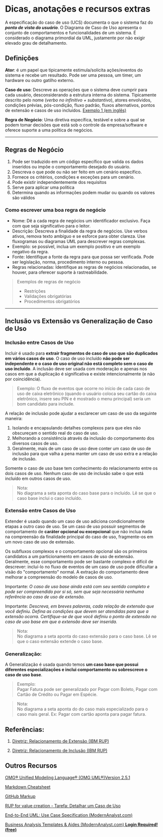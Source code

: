 # Dicas, anotações e recursos extras

A especificação do caso de uso (UCS) documenta o que o sistema faz do ***ponto de vista do usuário***. O Diagrama de Caso de Uso apresenta o conjunto de comportamentos e funcionalidades de um sistema. É considerado o diagrama primordial da UML, justamente por não exigir elevado grau de detalhamento. 

## Definições  

**Ator**: é um papel que tipicamente estimula/solicita ações/eventos do sistema e recebe um resultado. Pode ser uma pessoa, um timer, um hardware ou outro gatilho externo.  

**Caso de uso**: Descreve as operações que o sistema deve cumprir para cada usuário, desconsiderando a estrutura interna do sistema. Tipicamente descrito pelo nome (*verbo no infinitivo + substantivo*), atores envolvidos, condições prévias, pós-condição, fluxo padrão, fluxos alternativos, pontos de extensão e casos de uso incluídos. [Exemplo 1 (em inglês)](exemplo1_ucs_ingles.md)

**Regra de Negócio**: Uma diretiva específica, testável e sobre a qual se podem tomar decisões que está sob o controle da empresa/software e oferece suporte a uma política de negócios.

---
## Regras de Negócio
1. Pode ser traduzido em um código específico que valida os dados inseridos ou impõe o comportamento desejado do usuário.  
1. Descreva o que pode ou não ser feito em um cenário específico.  
1. Fornece os critérios, condições e exceções para um cenário.
1. Pode existir independentemente dos requisitos
1. Serve para aplicar uma política
1. Determina quando as informações podem mudar ou quando os valores são válidos



### Como escrever uma boa regra de negócio

- Nome: Dê a cada regra de negócios um identificador exclusivo. Faça com que seja significativo para o leitor.
- Descrição: Descreva a finalidade da regra de negócios. Use verbos ativos, remova texto ambíguo e se esforce para obter clareza. Use fluxogramas ou diagramas UML para descrever regras complexas.
- Exemplo: se possível, inclua um exemplo positivo e um exemplo negativo da regra.
- Fonte: Identifique a fonte da regra para que possa ser verificada. Pode ser legislação, norma, procedimento interno ou pessoa.
- Regras relacionadas: Identifique as regras de negócios relacionadas, se houver, para oferecer suporte à rastreabilidade. 

>Exemplos de regras de negócio  
>- Restrições
>- Validações obrigatórias
>- Procedimentos obrigatórios

---
## Inclusão vs Extensão vs Generalização de Caso de Uso

### Inclusão entre Casos de Uso   

Incluir é usado para **extrair fragmentos de caso de uso que são duplicados em vários casos de uso**. O caso de uso incluído **não pode ser independente e o caso de uso original não está completo sem o caso de uso incluído**. A inclusão deve ser usada com moderação e apenas nos casos em que a duplicação é significativa e existe intencionalmente (e não por coincidência).

>Exemplo:
O fluxo de eventos que ocorre no início de cada caso de uso de caixa eletrônico (quando o usuário coloca seu cartão do caixa eletrônico, insere seu PIN e é mostrado o menu principal) seria um bom candidato para include. 


A relação de inclusão pode ajudar a esclarecer um caso de uso da seguinte maneira:

1. Isolando e encapsulando detalhes complexos para que eles não obscureçam o sentido real do caso de uso.
1. Melhorando a consistência através da inclusão do comportamento dos diversos casos de uso.
1. Geralmente, mais de um caso de uso deve conter um caso de uso de inclusão para que valha a pena manter um caso de uso extra e a relação de inclusão.

Somente o caso de uso base tem conhecimento do relacionamento entre os dois casos de uso. Nenhum caso de uso de inclusão sabe o que está incluído em outros casos de uso.   

> Nota:   
No diagrama a seta aponta do caso base para o incluído. Lê se que o caso base inclui o caso incluído.


### Extensão entre Casos de Uso   

Extender é usado quando um caso de uso adiciona condicionalmente etapas a outro caso de uso. Se um caso de uso possuir segmentos de comportamento de **caráter opcional ou excepcional** que não inclua nada na compreensão da finalidade principal do caso de uso, fragmente-os em um novo caso de uso de extensão.  

Os subfluxos complexos e o comportamento opcional são os primeiros candidatos a um particionamento em casos de uso de extensão. Geralmente, esse comportamento pode ser bastante complexo e difícil de descrever: incluí-lo no fluxo de eventos de um caso de uso pode dificultar a visão do "comportamento" normal. A extração do comportamento deve melhorar a compreensão do modelo de casos de uso.

Importante: _O caso de uso base ainda está com seu sentido completo e pode ser compreendido por si só, sem que seja necessária nenhuma referência ao caso de uso de extensão._

Importante: _Descreva, em breves palavras, cada relação de extensão que você definiu. Defina as condições que devem ser atendidas para que a extensão ocorra. Certifique-se de que você definiu o ponto de extensão no caso de uso base em que a extensão deve ser inserida._


> Nota:   
No diagrama a seta aponta do caso extensão para o caso base. Lê se que o caso extensão extende o caso base.


### Generalização:
A Generalização é usada quando temos **um caso base que possui diferentes especializações e inclui comportamento ou sobrescreve o caso de uso base**.
> Exemplo:  
Pagar Fatura pode ser generalizado por Pagar com Boleto, Pagar com Cartão de Crédito ou Pagar em Espécie.  

> Nota:  
No diagrama a seta aponta do do caso mais especializado para o caso mais geral. Ex: Pagar com cartão aponta para pagar fatura.  


## Referências:  
1.  [Diretriz: Relacionamento de Extensão (IBM RUP)](https://www.cin.ufpe.br/~gta/rup-vc/core.base_rup/guidances/guidelines/extend-relationship_EF38D814.html)

1.  [Diretriz: Relacionamento de Inclusão (IBM RUP)](https://www.cin.ufpe.br/~gta/rup-vc/core.base_rup/guidances/guidelines/include-relationship_5AE2718.html)


## Outros Recursos

[OMG® Unified Modeling Language® (OMG UML®)Version 2.5.1](https://www.omg.org/spec/UML/2.5.1/PDF)

[Markdown Cheatsheet](https://github.com/adam-p/markdown-here/wiki/Markdown-Cheatsheet)

[GitHub Markup](https://github.com/github/markup/blob/master/README.md)  

[RUP for value creation - Tarefa: Detalhar um Caso de Uso](https://www.cin.ufpe.br/~gta/rup-vc/core.base_rup/tasks/detail_a_use_case_D9BECBF4.html)

[End-to-End UML: Use Case Specification (ModernAnalyst.com)](https://www.modernanalyst.com/Resources/Articles/tabid/115/ID/2016/End-to-End-UML-Use-Case-Specification.aspx)

[Business Analysis Templates & Aides (ModernAnalyst.com) **Login Required! (free)**](https://www.modernanalyst.com/Resources/Templates/tabid/146/articleType/CategoryView/categoryId/194/Use-Cases.aspx)